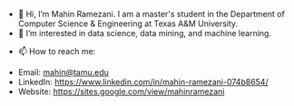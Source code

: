 - 👋 Hi, I’m Mahin Ramezani. I am a master's student in the Department of Computer Science & Engineering at Texas A&M University.
- 👀 I’m interested in data science, data mining, and machine learning.

<!--- 
- 🌱 I’m currently learning ...
- 💞️ I’m looking to collaborate on ...
--->
- 📫 How to reach me: 
* Email: mahin@tamu.edu
* LinkedIn: https://www.linkedin.com/in/mahin-ramezani-074b8654/
* Website: https://sites.google.com/view/mahinramezani


<!---
Mahinramezani/Mahinramezani is a ✨ special ✨ repository because its `README.md` (this file) appears on your GitHub profile.
You can click the Preview link to take a look at your changes.
--->
